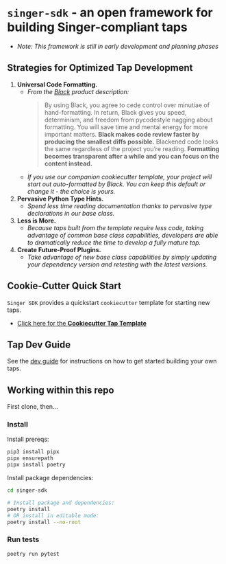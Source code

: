 # `singer-sdk` - an open framework for building Singer-compliant taps

- _Note: This framework is still in early development and planning phases_

## Strategies for Optimized Tap Development

1. **Universal Code Formatting.**
    - _From the [Black](https://black.readthedocs.io) product description:_
      > By using Black, you agree to cede control over minutiae of hand-formatting. In return, Black gives you speed, determinism, and freedom from pycodestyle nagging about formatting. You will save time and mental energy for more important matters. **Black makes code review faster by producing the smallest diffs possible.** Blackened code looks the same regardless of the project you’re reading. **Formatting becomes transparent after a while and you can focus on the content instead.**
    - _If you use our companion cookiecutter template, your project will start out auto-formatted by Black. You can keep this default or change it - the choice is yours._
2. **Pervasive Python Type Hints.**
    - _Spend less time reading documentation thanks to pervasive type declarations in our base class._
3. **Less is More.**
    - _Because taps built from the template require less code, taking advantage of common base class capabilities, developers are able to dramatically reduce the time to develop a fully mature tap._
4. **Create Future-Proof Plugins.**
    - _Take advantage of new base class capabilities by simply updating your dependency version and retesting with the latest versions._

## Cookie-Cutter Quick Start

`Singer SDK` provides a quickstart `cookiecutter` template for starting new taps.

* [Click here for the **Cookiecutter Tap Template**](cookiecutter/tap-template/README.md)

## Tap Dev Guide

See the [dev guide](docs/dev_guide.md) for instructions on how to get started building your own
taps.

## Working within this repo

First clone, then...

### Install

Install prereqs:

```bash
pip3 install pipx
pipx ensurepath
pipx install poetry
```

Install package dependencies:

```bash
cd singer-sdk
```

```bash
# Install package and dependencies:
poetry install
# OR install in editable mode:
poetry install --no-root
```

### Run tests

```bash
poetry run pytest
```
